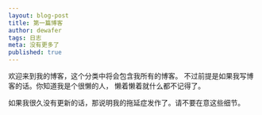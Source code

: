 ```yaml
---
layout: blog-post
title: 第一篇博客
author: dewafer
tags: 日志
meta: 没有更多了
published: true
---
```


欢迎来到我的博客，这个分类中将会包含我所有的博客。
不过前提是如果我写博客的话。你知道我是个很懒的人，
懒着懒着就什么都不记得了。


如果我很久没有更新的话，那说明我的拖延症发作了。请不要在意这些细节。